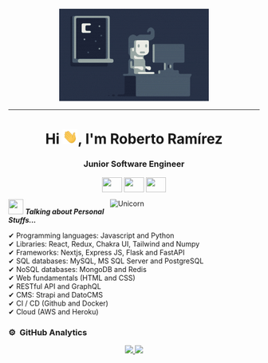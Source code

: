 <p align="center">
  <img alt="Night Coding" src="https://raw.githubusercontent.com/AVS1508/AVS1508/master/assets/Night-Coding.gif" />
</p>
<hr>

<h1 align="center">Hi <img src="https://raw.githubusercontent.com/ABSphreak/ABSphreak/master/gifs/Hi.gif" width="30px">, I'm Roberto Ramírez</h1>
<h3 align="center">Junior Software Engineer</h3>

<p align="center">
  <a href="https://twitter.com/robert_raf" target="blank"><img align="center" src="https://cdn.jsdelivr.net/npm/simple-icons@3.0.1/icons/twitter.svg" height="30" width="40" /></a>
  <a href="http://linkedin.com/in/roberto-ram%C3%ADrez-b753b9189" target="blank"><img align="center" src="https://cdn.jsdelivr.net/npm/simple-icons@3.0.1/icons/linkedin.svg" height="30" width="40" /></a>
  <a href = "mailto: robertrafyt2007@gmail.com"><img align="center" src="https://simpleicons.org/icons/gmail.svg" height="30" width="40" /></a>
</p>

<img align="right" width=300px alt="Unicorn" src="https://media.giphy.com/media/3ohs4BSacFKI7A717y/giphy.gif" />

<img src="https://cultofthepartyparrot.com/parrots/hd/dealwithitnowparrot.gif" width="30px" height="30"/>&nbsp;***Talking about Personal Stuffs...***

✔ Programming languages: Javascript and Python <br>
✔ Libraries: React, Redux, Chakra UI, Tailwind and Numpy <br>
✔ Frameworks: Nextjs, Express JS, Flask and FastAPI <br>
✔ SQL databases: MySQL, MS SQL Server and PostgreSQL <br>
✔ NoSQL databases: MongoDB and Redis <br>
✔ Web fundamentals (HTML and CSS) <br>
✔ RESTful API and GraphQL <br>
✔ CMS: Strapi and DatoCMS <br>
✔ CI / CD (Github and Docker) <br>
✔ Cloud (AWS and Heroku) <br>

### ⚙️ &nbsp;GitHub Analytics

<p align="center">
<a href="https://github.com/robertraf">
  <img height="180em" src="https://github-readme-stats-eight-theta.vercel.app/api?username=robertraf&show_icons=true&theme=algolia&include_all_commits=true&count_private=true"/>
  <img height="180em" src="https://github-readme-stats-eight-theta.vercel.app/api/top-langs/?username=robertraf&layout=compact&langs_count=8&theme=algolia"/>
</a>
</p>

